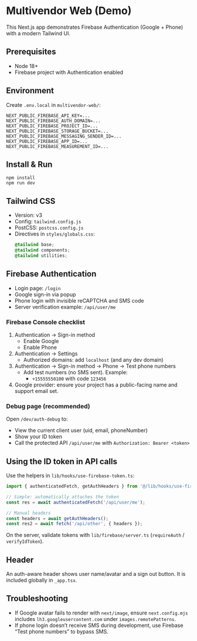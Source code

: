 # Multivendor Web (Demo)

This Next.js app demonstrates Firebase Authentication (Google + Phone) with a modern Tailwind UI.

## Prerequisites
- Node 18+
- Firebase project with Authentication enabled

## Environment
Create `.env.local` in `multivendor-web/`:

```
NEXT_PUBLIC_FIREBASE_API_KEY=...
NEXT_PUBLIC_FIREBASE_AUTH_DOMAIN=...
NEXT_PUBLIC_FIREBASE_PROJECT_ID=...
NEXT_PUBLIC_FIREBASE_STORAGE_BUCKET=...
NEXT_PUBLIC_FIREBASE_MESSAGING_SENDER_ID=...
NEXT_PUBLIC_FIREBASE_APP_ID=...
NEXT_PUBLIC_FIREBASE_MEASUREMENT_ID=...
```

## Install & Run
```
npm install
npm run dev
```

## Tailwind CSS
- Version: v3
- Config: `tailwind.config.js`
- PostCSS: `postcss.config.js`
- Directives in `styles/globals.css`:
	```css
	@tailwind base;
	@tailwind components;
	@tailwind utilities;
	```

## Firebase Authentication
- Login page: `/login`
- Google sign-in via popup
- Phone login with invisible reCAPTCHA and SMS code
- Server verification example: `/api/user/me`

### Firebase Console checklist
1. Authentication → Sign-in method
	 - Enable Google
	 - Enable Phone
2. Authentication → Settings
	 - Authorized domains: add `localhost` (and any dev domain)
3. Authentication → Sign-in method → Phone → Test phone numbers
	 - Add test numbers (no SMS sent). Example:
		 - `+15555550100` with code `123456`
4. Google provider: ensure your project has a public-facing name and support email set.

### Debug page (recommended)
Open `/dev/auth-debug` to:
- View the current client user (uid, email, phoneNumber)
- Show your ID token
- Call the protected API `/api/user/me` with `Authorization: Bearer <token>`

## Using the ID token in API calls
Use the helpers in `lib/hooks/use-firebase-token.ts`:

```ts
import { authenticatedFetch, getAuthHeaders } from '@/lib/hooks/use-firebase-token';

// Simple: automatically attaches the token
const res = await authenticatedFetch('/api/user/me');

// Manual headers
const headers = await getAuthHeaders();
const res2 = await fetch('/api/other', { headers });
```

On the server, validate tokens with `lib/firebase/server.ts` (`requireAuth` / `verifyIdToken`).

## Header
An auth-aware header shows user name/avatar and a sign out button. It is included globally in `_app.tsx`.

## Troubleshooting
- If Google avatar fails to render with `next/image`, ensure `next.config.mjs` includes
	`lh3.googleusercontent.com` under `images.remotePatterns`.
- If phone login doesn’t receive SMS during development, use Firebase “Test phone numbers” to bypass SMS.
